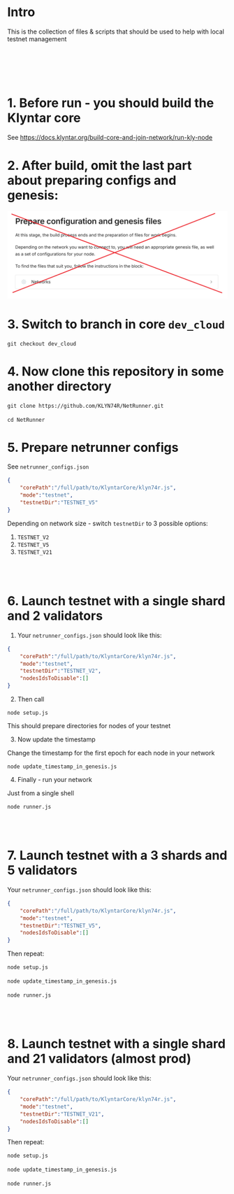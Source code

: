 # Intro

This is the collection of files & scripts that should be used to help with local testnet management

<br/><br/>
<br/><br/>

# 1. Before run - you should build the Klyntar core

See https://docs.klyntar.org/build-core-and-join-network/run-kly-node

# 2. After build, omit the last part about preparing configs and genesis:

![alt text](image.png)

# 3. Switch to branch in core `dev_cloud`

```shell
git checkout dev_cloud
```

# 4. Now clone this repository in some another directory

```shell
git clone https://github.com/KLYN74R/NetRunner.git

cd NetRunner
```

# 5. Prepare netrunner configs

See `netrunner_configs.json`

```json
{
    "corePath":"/full/path/to/KlyntarCore/klyn74r.js",
    "mode":"testnet",
    "testnetDir":"TESTNET_V5"
}
```

Depending on network size - switch `testnetDir` to 3 possible options:

1. `TESTNET_V2`
2. `TESTNET_V5`
3. `TESTNET_V21`

<br/><br/>

# 6. Launch testnet with a single shard and 2 validators

1. Your `netrunner_configs.json` should look like this:

```json
{
    "corePath":"/full/path/to/KlyntarCore/klyn74r.js",
    "mode":"testnet",
    "testnetDir":"TESTNET_V2",
    "nodesIdsToDisable":[]
}
```

2. Then call

```shell
node setup.js
```
This should prepare directories for nodes of your testnet

3. Now update the timestamp

Change the timestamp for the first epoch for each node in your network

```shell
node update_timestamp_in_genesis.js
```

4. Finally - run your network

Just from a single shell

```shell
node runner.js 
```

<br/><br/>

# 7. Launch testnet with a 3 shards and 5 validators

Your `netrunner_configs.json` should look like this:

```json
{
    "corePath":"/full/path/to/KlyntarCore/klyn74r.js",
    "mode":"testnet",
    "testnetDir":"TESTNET_V5",
    "nodesIdsToDisable":[]
}
```

Then repeat:

```shell
node setup.js

node update_timestamp_in_genesis.js

node runner.js
```

<br/><br/>

# 8. Launch testnet with a single shard and 21 validators (almost prod)

Your `netrunner_configs.json` should look like this:

```json
{
    "corePath":"/full/path/to/KlyntarCore/klyn74r.js",
    "mode":"testnet",
    "testnetDir":"TESTNET_V21",
    "nodesIdsToDisable":[]
}
```

Then repeat:

```shell
node setup.js

node update_timestamp_in_genesis.js

node runner.js
```
